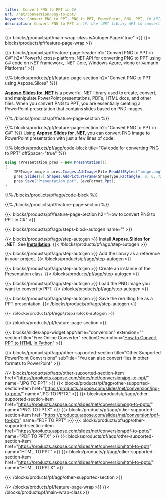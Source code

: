 ```yaml
---
title:  Convert PNG to PPT in C#
url: /net/conversion/png-to-ppt/
keywords: Convert PNG to PPT, PNG to PPT, PowerPoint, PNG, PPT, C# API, .NET Library
description: Convert PNG to PPT in C#. Use .NET library API to convert PNG images to PowerPoint
---
```


{{< blocks/products/pf/main-wrap-class isAutogenPage="true" >}}
{{< blocks/products/pf/feature-page-wrap >}}

{{< blocks/products/pf/feature-page-header h1="Convert PNG to PPT in C#" h2="Powerful cross-platform .NET API for converting PNG to PPT using C# code on NET Framework, .NET Core, Windows Azure, Mono or Xamarin Platforms" >}}

{{% blocks/products/pf/feature-page-section h2="Convert PNG to PPT using Aspose.Slides" %}}

[**Aspose.Slides for .NET**](https://products.aspose.com/slides/net/) is a powerful .NET library used to create, convert, and manipulate PowerPoint presentations, PDFs, HTML docs, and other files. When you convert PNG to PPT, you are essentially creating a PowerPoint presentation that contains slides based on PNG images.

{{% /blocks/products/pf/feature-page-section %}}


{{% blocks/products/pf/feature-page-section  h2="Convert PNG to PPT in C#" %}}
Using [**Aspose.Slides for .NET**](https://products.aspose.com/slides/net/), you can convert PNG image to PowerPoint presentation with just a few lines of code:

{{% blocks/products/pf/agp/code-block title="C# code for converting PNG to PPT" offSpacer="true" %}}
```cs
using (Presentation pres = new Presentation())
{
    IPPImage image = pres.Images.AddImage(File.ReadAllBytes("image.png"));
    pres.Slides[0].Shapes.AddPictureFrame(ShapeType.Rectangle, 0, 0, 720, 540, image);
    pres.Save("Presentation.ppt", SaveFormat.Ppt);
}
```
{{% /blocks/products/pf/agp/code-block %}}

{{% /blocks/products/pf/feature-page-section %}}




{{< blocks/products/pf/feature-page-section  h2="How to convert PNG to PPT in C#" >}}


{{< blocks/products/pf/agp/steps-block-autogen name="" >}}


{{< blocks/products/pf/agp/step-autogen >}}
Install **Aspose.Slides for .NET**. See [**Installation**](https://docs.aspose.com/slides/net/installation/).
{{< /blocks/products/pf/agp/step-autogen >}}

{{< blocks/products/pf/agp/step-autogen >}}
Add the library as a reference in your project.
{{< /blocks/products/pf/agp/step-autogen >}}

{{< blocks/products/pf/agp/step-autogen >}}
Create an instance of the Presentation class.
{{< /blocks/products/pf/agp/step-autogen >}}

{{< blocks/products/pf/agp/step-autogen >}}
Load the PNG image you want to convert to PPT.
{{< /blocks/products/pf/agp/step-autogen >}}

{{< blocks/products/pf/agp/step-autogen >}}
Save the resulting file as a PPT presentation.
{{< /blocks/products/pf/agp/step-autogen >}}


{{< /blocks/products/pf/agp/steps-block-autogen >}}


{{< /blocks/products/pf/feature-page-section >}}




{{< blocks/slides-app-widget  appName="conversion" extension="" sectionTitle="Free Online Converter" sectionDescription="[How to Convert PPT to HTML in Python](https://products.aspose.com/slides/python-net/conversion/ppt-to-html/)" >}}

{{< blocks/products/pf/agp/other-supported-section title="Other Supported PowerPoint Conversions" subTitle="You can also convert files in other formats to PowerPoint" >}}

{{< blocks/products/pf/agp/other-supported-section-item href="https://products.aspose.com/slides/net/conversion/jpg-to-ppt/" name="JPG TO PPT" >}}
{{< blocks/products/pf/agp/other-supported-section-item href="https://products.aspose.com/slides/net/conversion/jpg-to-pptx/" name="JPG TO PPTX" >}}
{{< blocks/products/pf/agp/other-supported-section-item href="https://products.aspose.com/slides/net/conversion/png-to-pptx/" name="PNG TO PPTX" >}}
{{< blocks/products/pf/agp/other-supported-section-item href="https://products.aspose.com/slides/net/conversion/pdf-to-ppt/" name="PDF TO PPT" >}}
{{< blocks/products/pf/agp/other-supported-section-item href="https://products.aspose.com/slides/net/conversion/pdf-to-pptx/" name="PDF TO PPTX" >}}
{{< blocks/products/pf/agp/other-supported-section-item href="https://products.aspose.com/slides/net/conversion/html-to-ppt/" name="HTML TO PPT" >}}
{{< blocks/products/pf/agp/other-supported-section-item href="https://products.aspose.com/slides/net/conversion/html-to-pptx/" name="HTML TO PPTX" >}}


{{< /blocks/products/pf/agp/other-supported-section >}}

{{< /blocks/products/pf/feature-page-wrap >}}
{{< /blocks/products/pf/main-wrap-class >}}